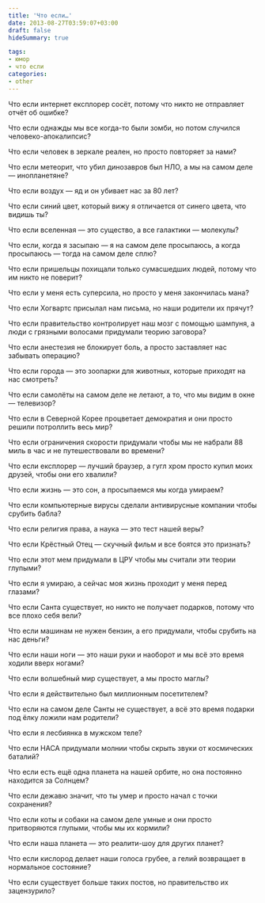 ```yaml
---
title: 'Что если…'
date: 2013-08-27T03:59:07+03:00
draft: false
hideSummary: true

tags:
- юмор
- что если
categories:
- other
---
```


Что если интернет експлорер сосёт, потому что никто не отправляет отчёт об ошибке?

Что если однажды мы все когда-то были зомби, но потом случился человеко-апокалипсис?

Что если человек в зеркале реален, но просто повторяет за нами?

Что если метеорит, что убил динозавров был НЛО, а мы на самом деле — инопланетяне?

Что если воздух — яд и он убивает нас за 80 лет?

Что если синий цвет, который вижу я отличается от синего цвета, что видишь ты?

Что если вселенная — это существо, а все галактики — молекулы?

Что если, когда я засыпаю — я на самом деле просыпаюсь, а когда просыпаюсь — тогда на самом деле сплю?

Что если пришельцы похищали только сумасшедших людей, потому что им никто не поверит?

Что если у меня есть суперсила, но просто у меня закончилась мана?

Что если Хогвартс присылал нам письма, но наши родители их прячут?

Что если правительство контролирует наш мозг с помощью шампуня, а люди с грязными волосами придумали теорию заговора?

Что если анестезия не блокирует боль, а просто заставляет нас забывать операцию?

Что если города — это зоопарки для животных, которые приходят на нас смотреть?

Что если самолёты на самом деле не летают, а то, что мы видим в окне — телевизор?

Что если в Северной Корее процветает демократия и они просто решили потроллить весь мир?

Что если ограничения скорости придумали чтобы мы не набрали 88 миль в час и не путешествовали во времени?

Что если експлорер — лучший браузер, а гугл хром просто купил моих друзей, чтобы они его хвалили?

Что если жизнь — это сон, а просыпаемся мы когда умираем?

Что если компьютерные вирусы сделали антивирусные компании чтобы срубить бабла?

Что если религия права, а наука — это тест нашей веры?

Что если Крёстный Отец — скучный фильм и все боятся это признать?

Что если этот мем придумали в ЦРУ чтобы мы считали эти теории глупыми?

Что если я умираю, а сейчас моя жизнь проходит у меня перед глазами?

Что если Санта существует, но никто не получает подарков, потому что все плохо себя вели?

Что если машинам не нужен бензин, а его придумали, чтобы срубить на нас деньги?

Что если наши ноги — это наши руки и наоборот и мы всё это время ходили вверх ногами?

Что если волшебный мир существует, а мы просто маглы?

Что если я действительно был миллионным посетителем?

Что если на самом деле Санты не существует, а всё это время подарки под ёлку ложили нам родители?

Что если я лесбиянка в мужском теле?

Что если НАСА придумали молнии чтобы скрыть звуки от космических баталий?

Что если есть ещё одна планета на нашей орбите, но она постоянно находится за Солнцем?

Что если дежавю значит, что ты умер и просто начал с точки сохранения?

Что если коты и собаки на самом деле умные и они просто притворяются глупыми, чтобы мы их кормили?

Что если наша планета — это реалити-шоу для других планет?

Что если кислород делает наши голоса грубее, а гелий возвращает в нормальное состояние?

Что если существует больше таких постов, но правительство их зацензурило?